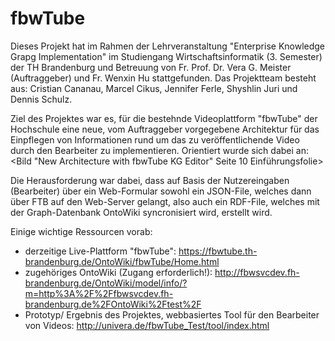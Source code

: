 # fbwTube

Dieses Projekt hat im Rahmen der Lehrveranstaltung "Enterprise Knowledge Grapg Implementation" im Studiengang Wirtschaftsinformatik (3. Semester) der TH Brandenburg und Betreuung von Fr. Prof. Dr. Vera G. Meister (Auftraggeber) und Fr. Wenxin Hu stattgefunden. Das Projektteam besteht aus: Cristian Cananau, Marcel Cikus, Jennifer Ferle, Shyshlin Juri und Dennis Schulz.

Ziel des Projektes war es, für die bestehnde Videoplattform "fbwTube" der Hochschule eine neue, vom Auftraggeber vorgegebene Architektur für das Einpflegen von Informationen rund um das zu veröffentlichende Video durch den Bearbeiter zu implementieren. Orientiert wurde sich dabei an: 
<Bild "New Architecture with fbwTube KG Editor" Seite 10 Einführungsfolie>

Die Herausforderung war dabei, dass auf Basis der Nutzereingaben (Bearbeiter) über ein Web-Formular sowohl ein JSON-File, welches dann über FTB auf den Web-Server gelangt, also auch ein RDF-File, welches mit der Graph-Datenbank OntoWiki syncronisiert wird, erstellt wird. 

Einige wichtige Ressourcen vorab:
- derzeitige Live-Plattform "fbwTube": https://fbwtube.th-brandenburg.de/OntoWiki/fbwTube/Home.html
- zugehöriges OntoWiki (Zugang erforderlich!): http://fbwsvcdev.fh-brandenburg.de/OntoWiki/model/info/?m=http%3A%2F%2Ffbwsvcdev.fh-brandenburg.de%2FOntoWiki%2Ftest%2F
- Prototyp/ Ergebnis des Projektes, webbasiertes Tool für den Bearbeiter von Videos: http://univera.de/fbwTube_Test/tool/index.html


